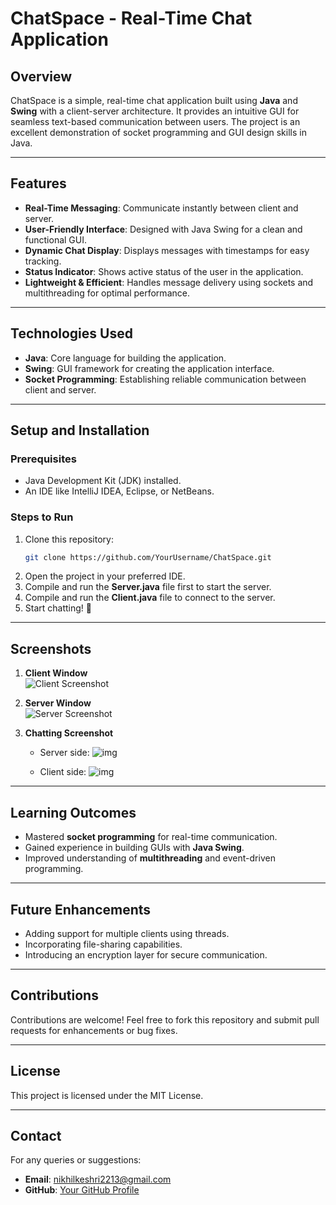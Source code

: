 
# **ChatSpace - Real-Time Chat Application**  

## **Overview**  
ChatSpace is a simple, real-time chat application built using **Java** and **Swing** with a client-server architecture. It provides an intuitive GUI for seamless text-based communication between users. The project is an excellent demonstration of socket programming and GUI design skills in Java.  

---

## **Features**  
- **Real-Time Messaging**: Communicate instantly between client and server.  
- **User-Friendly Interface**: Designed with Java Swing for a clean and functional GUI.  
- **Dynamic Chat Display**: Displays messages with timestamps for easy tracking.  
- **Status Indicator**: Shows active status of the user in the application.  
- **Lightweight & Efficient**: Handles message delivery using sockets and multithreading for optimal performance.  

---

## **Technologies Used**  
- **Java**: Core language for building the application.  
- **Swing**: GUI framework for creating the application interface.  
- **Socket Programming**: Establishing reliable communication between client and server.  

---

## **Setup and Installation**  
### **Prerequisites**  
- Java Development Kit (JDK) installed.  
- An IDE like IntelliJ IDEA, Eclipse, or NetBeans.  

### **Steps to Run**  
1. Clone this repository:  
   ```bash  
   git clone https://github.com/YourUsername/ChatSpace.git  
   ```  
2. Open the project in your preferred IDE.  
3. Compile and run the **Server.java** file first to start the server.  
4. Compile and run the **Client.java** file to connect to the server.  
5. Start chatting! 🎉  

---

## **Screenshots**  
1. **Client Window**  
   ![Client Screenshot](SS2.png)  

2. **Server Window**  
   ![Server Screenshot](SS1.png)

3. **Chatting Screenshot**
   - Server side:
   ![img](ServerSS.png)

   - Client side:
   ![img](ClientSS.png)

---

## **Learning Outcomes**  
- Mastered **socket programming** for real-time communication.  
- Gained experience in building GUIs with **Java Swing**.  
- Improved understanding of **multithreading** and event-driven programming.  

---

## **Future Enhancements**  
- Adding support for multiple clients using threads.  
- Incorporating file-sharing capabilities.  
- Introducing an encryption layer for secure communication.  

---

## **Contributions**  
Contributions are welcome! Feel free to fork this repository and submit pull requests for enhancements or bug fixes.  

---

## **License**  
This project is licensed under the MIT License.  

---

## **Contact**  
For any queries or suggestions:  
- **Email**: [nikhilkeshri2213@gmail.com](nikhilkeshri2213@gmail.com)  
- **GitHub**: [Your GitHub Profile](https://github.com/Nikhil-keshri2213)  
